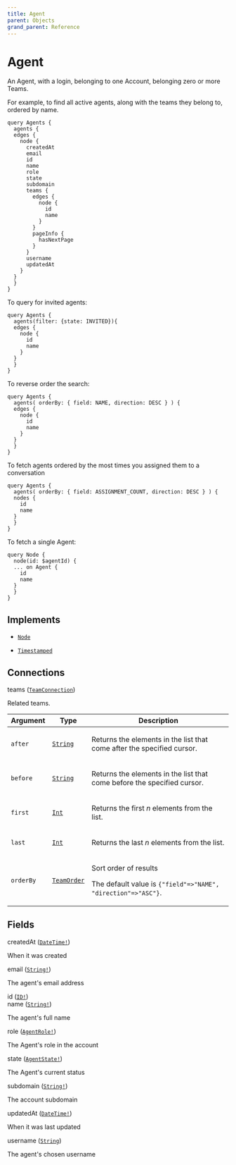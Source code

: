 ```yaml
---
title: Agent
parent: Objects
grand_parent: Reference
---
```


# Agent

An Agent, with a login, belonging to one Account, belonging zero or more
Teams.

For example, to find all active agents, along with the teams they belong
to, ordered by name.

```
query Agents {
  agents {
  edges {
    node {
      createdAt
      email
      id
      name
      role
      state
      subdomain
      teams {
        edges {
          node {
            id
            name
          }
        }
        pageInfo {
          hasNextPage
        }
      }
      username
      updatedAt
    }
  }
  }
}
```

To query for invited agents:

```
query Agents {
  agents(filter: {state: INVITED}){
  edges {
    node {
      id
      name
    }
  }
  }
}
```

To reverse order the search:

```
query Agents {
  agents( orderBy: { field: NAME, direction: DESC } ) {
  edges {
    node {
      id
      name
    }
  }
  }
}
```

To fetch agents ordered by the most times you assigned them to a conversation

```
query Agents {
  agents( orderBy: { field: ASSIGNMENT_COUNT, direction: DESC } ) {
  nodes {
    id
    name
  }
  }
}
```

To fetch a single Agent:

```
query Node {
  node(id: $agentId) {
  ... on Agent {
    id
    name
  }
  }
}
```

## Implements

- <code><a href="/docs/reference/interface/node">Node</a></code>

- <code><a href="/docs/reference/interface/timestamped">Timestamped</a></code>

## Connections

<div class="field-entry ">
  <span id="teams" class="field-name connection-name anchored">teams (<code><a href="/docs/reference/connection_type/team/team_connection">TeamConnection</a></code>)</span>

  <div class="description-wrapper">
   <p>Related teams.</p>
     <table class="arguments">
  <thead>
  <tr>
    <th>Argument</th>
    <th>Type</th>
    <th>Description</th>
  </tr>
  </thead>
  <tbody>

  <tr>
  <td><code class="anchored">after</code></td>
  <td>
    <code><a href="/docs/reference/scalar/string">String</a></code>
  </td>
  <td>
    <p>Returns the elements in the list that come after the specified cursor.</p>
   </td>
  </tr>

  <tr>
  <td><code class="anchored">before</code></td>
  <td>
    <code><a href="/docs/reference/scalar/string">String</a></code>
  </td>
  <td>
    <p>Returns the elements in the list that come before the specified cursor.</p>
   </td>
  </tr>

  <tr>
  <td><code class="anchored">first</code></td>
  <td>
    <code><a href="/docs/reference/scalar/int">Int</a></code>
  </td>
  <td>
    <p>Returns the first <em>n</em> elements from the list.</p>
   </td>
  </tr>

  <tr>
  <td><code class="anchored">last</code></td>
  <td>
    <code><a href="/docs/reference/scalar/int">Int</a></code>
  </td>
  <td>
    <p>Returns the last <em>n</em> elements from the list.</p>
   </td>
  </tr>

  <tr>
  <td><code class="anchored">orderBy</code></td>
  <td>
    <code><a href="/docs/reference/input_object/team/team_order">TeamOrder</a></code>
  </td>
  <td>
    <p>Sort order of results</p>
       <p>The default value is <code>{"field"=>"NAME", "direction"=>"ASC"}</code>.</p>
   </td>
  </tr>

  </tbody>
</table>

  </div>
</div>

## Fields

<div class="field-entry ">
  <span id="created_at" class="field-name anchored">createdAt (<code><a href="/docs/reference/scalar/date_time">DateTime!</a></code>)</span>

  <div class="description-wrapper">
   <p>When it was created</p>

  </div>
</div>

<div class="field-entry ">
  <span id="email" class="field-name anchored">email (<code><a href="/docs/reference/scalar/string">String!</a></code>)</span>

  <div class="description-wrapper">
   <p>The agent's email address</p>

  </div>
</div>

<div class="field-entry ">
  <span id="id" class="field-name anchored">id (<code><a href="/docs/reference/scalar/id">ID!</a></code>)</span>

  <div class="description-wrapper">

  </div>
</div>

<div class="field-entry ">
  <span id="name" class="field-name anchored">name (<code><a href="/docs/reference/scalar/string">String!</a></code>)</span>

  <div class="description-wrapper">
   <p>The agent's full name</p>

  </div>
</div>

<div class="field-entry ">
  <span id="role" class="field-name anchored">role (<code><a href="/docs/reference/enum/agent_role">AgentRole!</a></code>)</span>

  <div class="description-wrapper">
   <p>The Agent's role in the account</p>

  </div>
</div>

<div class="field-entry ">
  <span id="state" class="field-name anchored">state (<code><a href="/docs/reference/enum/agent_state">AgentState!</a></code>)</span>

  <div class="description-wrapper">
   <p>The Agent's current status</p>

  </div>
</div>

<div class="field-entry ">
  <span id="subdomain" class="field-name anchored">subdomain (<code><a href="/docs/reference/scalar/string">String!</a></code>)</span>

  <div class="description-wrapper">
   <p>The account subdomain</p>

  </div>
</div>

<div class="field-entry ">
  <span id="updated_at" class="field-name anchored">updatedAt (<code><a href="/docs/reference/scalar/date_time">DateTime!</a></code>)</span>

  <div class="description-wrapper">
   <p>When it was last updated</p>

  </div>
</div>

<div class="field-entry ">
  <span id="username" class="field-name anchored">username (<code><a href="/docs/reference/scalar/string">String</a></code>)</span>

  <div class="description-wrapper">
   <p>The agent's chosen username</p>

  </div>
</div>

